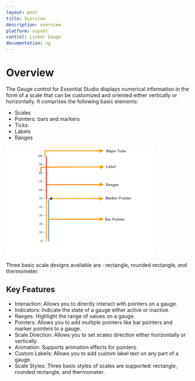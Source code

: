 ```yaml
---
layout: post
title: Overview
description: overview
platform: aspnet
control: Linear Gauge
documentation: ug
---
```


# Overview

The Gauge control for Essential Studio displays numerical information in the form of a scale that can be customized and oriented either vertically or horizontally. It comprises the following basic elements:

* Scales
* Pointers: bars and markers
* Ticks
* Labels
* Ranges



![](Overview_images/Overview_img1.png)

Three basic scale designs available are : rectangle, rounded rectangle, and thermometer.

## Key Features

* Interaction: Allows you to directly interact with pointers on a gauge.
* Indicators: Indicate the state of a gauge either active or inactive.
* Ranges: Highlight the range of values on a gauge.
* Pointers: Allows you to add multiple pointers like bar pointers and marker pointers to a gauge.
* Scale Direction: Allows you to set scales direction either horizontally or vertically.
* Animation: Supports animation effects for pointers.
* Custom Labels: Allows you to add custom label text on any part of a gauge.
* Scale Styles: Three basic styles of scales are supported: rectangle, rounded rectangle, and thermometer.